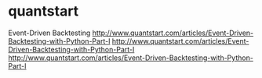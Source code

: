 # quantstart
Event-Driven Backtesting
http://www.quantstart.com/articles/Event-Driven-Backtesting-with-Python-Part-I
http://www.quantstart.com/articles/Event-Driven-Backtesting-with-Python-Part-I
http://www.quantstart.com/articles/Event-Driven-Backtesting-with-Python-Part-I
